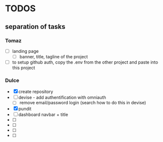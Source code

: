 # TODOS


## separation of tasks

### Tomaz
- [ ] landing page
  - [ ] banner, title, tagline of the project
- [ ] to setup github auth, copy the .env from the other project and paste into this project
### Dulce
- [x] create repository
- [ ] devise - add authentification with omniauth
  - [ ] remove email/password login (search how to do this in devise)
- [x] pundit
- [ ] dashboard navbar + title
- [ ]
- [ ]
- [ ]
- [ ]
